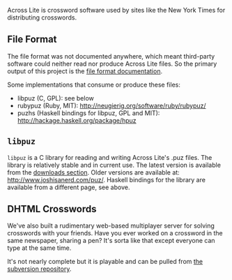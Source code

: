 Across Lite is crossword software used by sites like the New York Times for distributing crosswords.

## File Format ##
The file format was not documented anywhere, which meant third-party software could neither read nor produce Across Lite files.  So the primary output of this project is the [file format documentation](FileFormat.md).

Some implementations that consume or produce these files:
  * libpuz (C, GPL): see below
  * rubypuz (Ruby, MIT): http://neugierig.org/software/ruby/rubypuz/
  * puzhs (Haskell bindings for libpuz, GPL and MIT): http://hackage.haskell.org/package/hpuz

## `libpuz` ##

`libpuz` is a C library for reading and writing Across Lite's .puz files.  The library is relatively stable and in current use.  The latest version is available from the [downloads section](http://code.google.com/p/puz/downloads).  Older versions are available at: http://www.joshisanerd.com/puz/.  Haskell bindings for the library are available from a different page, see above.

## DHTML Crosswords ##
We've also built a rudimentary web-based multiplayer server for solving crosswords with your friends.  Have you ever worked on a crossword in the same newspaper, sharing a pen?  It's sorta like that except everyone can type at the same time.

It's not nearly complete but it is playable and can be pulled from [the subversion repository](http://code.google.com/p/puz/source).